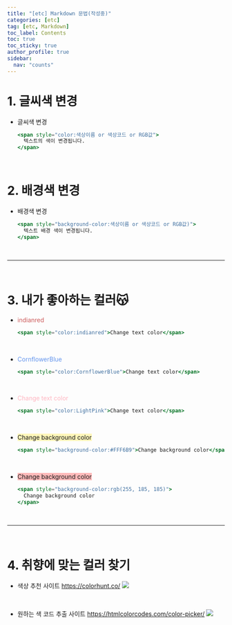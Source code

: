 ```yaml
---
title: "[etc] Markdown 문법(작성중)"
categories: [etc]
tag: [etc, Markdown]
toc_label: Contents
toc: true
toc_sticky: true
author_profile: true
sidebar:
  nav: "counts"
---
```


# 1. 글씨색 변경

- 글씨색 변경
  ```jsx
  <span style="color:색상이름 or 색상코드 or RGB값">
    텍스트의 색이 변경됩니다.
  </span>
  ```

<br>

# 2. 배경색 변경

- 배경색 변경
  ```jsx
  <span style="background-color:색상이름 or 색상코드 or RGB값)">
    텍스트 배경 색이 변경됩니다.
  </span>
  ```

<br>

---

<br>

# 3. 내가 좋아하는 컬러😽

- <span style="color:indianred">indianred</span>

  ```jsx
  <span style="color:indianred">Change text color</span>
  ```

<br>

- <span style="color:CornflowerBlue">CornflowerBlue</span>

  ```jsx
  <span style="color:CornflowerBlue">Change text color</span>
  ```

<br>

- <span style="color:LightPink">Change text color</span>
  ```jsx
  <span style="color:LightPink">Change text color</span>
  ```

<br>

- <span style="background-color:#FFF6B9">Change background color</span>

  ```jsx
  <span style="background-color:#FFF6B9">Change background color</span>
  ```

<br>

- <span style="background-color:rgb(255, 185, 185)">Change background color</span>

  ```jsx
  <span style="background-color:rgb(255, 185, 185)">
    Change background color
  </span>
  ```

<br>

---

<br>

# 4. 취향에 맞는 컬러 찾기

- 색상 추천 사이트
  https://colorhunt.co/
  ![](https://velog.velcdn.com/images/sieunpark/post/722ddcd1-61ef-4de0-a1ca-bf9617897162/image.png)

<br>

- 원하는 색 코드 추출 사이트
  https://htmlcolorcodes.com/color-picker/
  ![](https://velog.velcdn.com/images/sieunpark/post/43b65e5d-b4b3-43ee-a89f-7a2bf49415d1/image.png)
